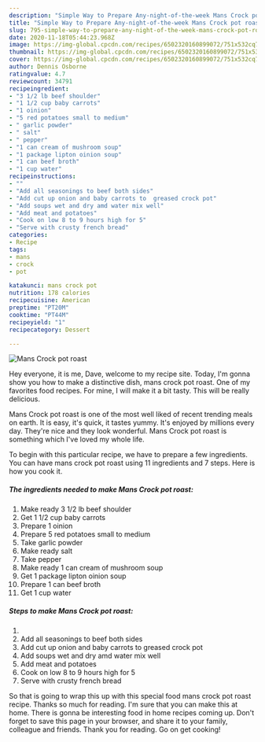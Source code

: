 ```yaml
---
description: "Simple Way to Prepare Any-night-of-the-week Mans Crock pot roast"
title: "Simple Way to Prepare Any-night-of-the-week Mans Crock pot roast"
slug: 795-simple-way-to-prepare-any-night-of-the-week-mans-crock-pot-roast
date: 2020-11-18T05:44:23.968Z
image: https://img-global.cpcdn.com/recipes/6502320160899072/751x532cq70/mans-crock-pot-roast-recipe-main-photo.jpg
thumbnail: https://img-global.cpcdn.com/recipes/6502320160899072/751x532cq70/mans-crock-pot-roast-recipe-main-photo.jpg
cover: https://img-global.cpcdn.com/recipes/6502320160899072/751x532cq70/mans-crock-pot-roast-recipe-main-photo.jpg
author: Dennis Osborne
ratingvalue: 4.7
reviewcount: 34791
recipeingredient:
- "3 1/2 lb beef shoulder"
- "1 1/2 cup baby carrots"
- "1 oinion"
- "5 red potatoes small to medium"
- " garlic powder"
- " salt"
- " pepper"
- "1 can cream of mushroom soup"
- "1 package lipton oinion soup"
- "1 can beef broth"
- "1 cup water"
recipeinstructions:
- ""
- "Add all seasonings to beef both sides"
- "Add cut up onion and baby carrots to  greased crock pot"
- "Add soups wet and dry amd water mix well"
- "Add meat and potatoes"
- "Cook on low 8 to 9 hours high for 5"
- "Serve with crusty french bread"
categories:
- Recipe
tags:
- mans
- crock
- pot

katakunci: mans crock pot 
nutrition: 178 calories
recipecuisine: American
preptime: "PT20M"
cooktime: "PT44M"
recipeyield: "1"
recipecategory: Dessert

---
```



![Mans Crock pot roast](https://img-global.cpcdn.com/recipes/6502320160899072/751x532cq70/mans-crock-pot-roast-recipe-main-photo.jpg)

Hey everyone, it is me, Dave, welcome to my recipe site. Today, I'm gonna show you how to make a distinctive dish, mans crock pot roast. One of my favorites food recipes. For mine, I will make it a bit tasty. This will be really delicious.



Mans Crock pot roast is one of the most well liked of recent trending meals on earth. It is easy, it's quick, it tastes yummy. It's enjoyed by millions every day. They're nice and they look wonderful. Mans Crock pot roast is something which I've loved my whole life.


To begin with this particular recipe, we have to prepare a few ingredients. You can have mans crock pot roast using 11 ingredients and 7 steps. Here is how you cook it.

<!--inarticleads1-->

##### The ingredients needed to make Mans Crock pot roast:

1. Make ready 3 1/2 lb beef shoulder
1. Get 1 1/2 cup baby carrots
1. Prepare 1 oinion
1. Prepare 5 red potatoes small to medium
1. Take  garlic powder
1. Make ready  salt
1. Take  pepper
1. Make ready 1 can cream of mushroom soup
1. Get 1 package lipton oinion soup
1. Prepare 1 can beef broth
1. Get 1 cup water




<!--inarticleads2-->

##### Steps to make Mans Crock pot roast:

1. 
1. Add all seasonings to beef both sides
1. Add cut up onion and baby carrots to  greased crock pot
1. Add soups wet and dry amd water mix well
1. Add meat and potatoes
1. Cook on low 8 to 9 hours high for 5
1. Serve with crusty french bread




So that is going to wrap this up with this special food mans crock pot roast recipe. Thanks so much for reading. I'm sure that you can make this at home. There is gonna be interesting food in home recipes coming up. Don't forget to save this page in your browser, and share it to your family, colleague and friends. Thank you for reading. Go on get cooking!
